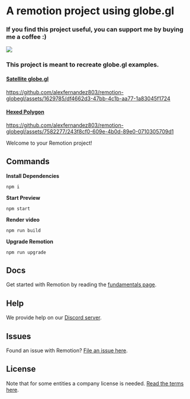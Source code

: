 # A remotion project using globe.gl

### If you find this project useful, you can support me by buying me a coffee :)

<a href="https://www.buymeacoffee.com/alexfernandez"><img src="https://img.buymeacoffee.com/button-api/?text=Buy me a coffee&emoji=&slug=alexfernandez&button_colour=40DCA5&font_colour=ffffff&font_family=Cookie&outline_colour=000000&coffee_colour=FFDD00" /></a>

### This project is meant to recreate globe.gl examples.

#### [Satellite globe.gl](https://github.com/vasturiano/globe.gl/blob/master/example/satellites/index.html)

  https://github.com/alexfernandez803/remotion-globegl/assets/1629785/df4662d3-47bb-4c1b-aa77-1a83045f1724

#### [Hexed Polygon](https://github.com/vasturiano/globe.gl/blob/master/example/hexed-polygons/index.html)

  https://github.com/alexfernandez803/remotion-globegl/assets/7582277/243f8cf0-609e-4b0d-89e0-0710305709d1



Welcome to your Remotion project!

## Commands

**Install Dependencies**

```console
npm i
```

**Start Preview**

```console
npm start
```

**Render video**

```console
npm run build
```

**Upgrade Remotion**

```console
npm run upgrade
```

## Docs

Get started with Remotion by reading the [fundamentals page](https://www.remotion.dev/docs/the-fundamentals).

## Help

We provide help on our [Discord server](https://discord.gg/6VzzNDwUwV).

## Issues

Found an issue with Remotion? [File an issue here](https://github.com/remotion-dev/remotion/issues/new).

## License

Note that for some entities a company license is needed. [Read the terms here](https://github.com/remotion-dev/remotion/blob/main/LICENSE.md).
